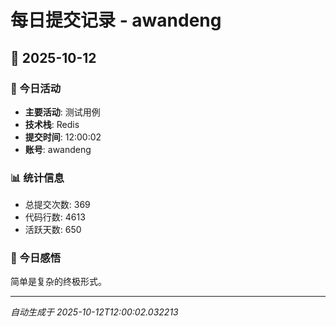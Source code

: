 # 每日提交记录 - awandeng

## 📅 2025-10-12

### 🎯 今日活动
- **主要活动**: 测试用例
- **技术栈**: Redis
- **提交时间**: 12:00:02
- **账号**: awandeng

### 📊 统计信息
- 总提交次数: 369
- 代码行数: 4613
- 活跃天数: 650

### 💭 今日感悟
简单是复杂的终极形式。

---
*自动生成于 2025-10-12T12:00:02.032213*
